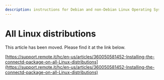 ```yaml
---
description: instructions for Debian and non-Debian Linux Operating Systems
---
```


# All Linux distributions

This article has been moved.  Please find it at the link below.

[https://support.remote.it/hc/en-us/articles/360050581452-Installing-the-connectd-package-on-all-Linux-distributions](https://support.remote.it/hc/en-us/articles/360050581452-Installing-the-connectd-package-on-all-Linux-distributions)

